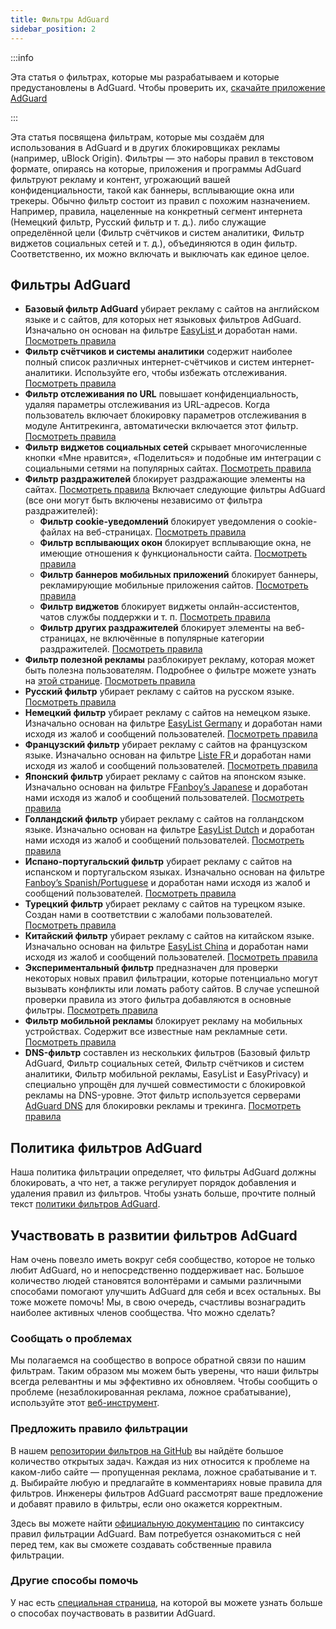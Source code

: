 ```yaml
---
title: Фильтры AdGuard
sidebar_position: 2
---
```


:::info

Эта статья о фильтрах, которые мы разрабатываем и которые предустановлены в AdGuard. Чтобы проверить их, [скачайте приложение AdGuard](https://adguard.com/download.html?auto=true)

:::

Эта статья посвящена фильтрам, которые мы создаём для использования в AdGuard и в других блокировщиках рекламы (например, uBlock Origin). Фильтры — это наборы правил в текстовом формате, опираясь на которые, приложения и программы AdGuard фильтруют рекламу и контент, угрожающий вашей конфиденциальности, такой как баннеры, всплывающие окна или трекеры. Обычно фильтр состоит из правил с похожим назначением. Например, правила, нацеленные на конкретный сегмент интернета (Немецкий фильтр, Русский фильтр и т. д.). либо служащие определённой цели (Фильтр счётчиков и систем аналитики, Фильтр виджетов социальных сетей и т. д.), объединяются в один фильтр. Соответственно, их можно включать и выключать как единое целое.

## Фильтры AdGuard

- **Базовый фильтр AdGuard** убирает рекламу с сайтов на английском языке и с сайтов, для которых нет языковых фильтров AdGuard. Изначально он основан на фильтре [EasyList ](https://easylist.to/) и доработан нами. [Посмотреть правила](https://raw.githubusercontent.com/AdguardTeam/FiltersRegistry/master/filters/filter_2_Base/filter.txt)
- **Фильтр счётчиков и системы аналитики** содержит наиболее полный список различных интернет-счётчиков и систем интернет-аналитики. Используйте его, чтобы избежать отслеживания. [Посмотреть правила](https://raw.githubusercontent.com/AdguardTeam/FiltersRegistry/master/filters/filter_3_Spyware/filter.txt)
- **Фильтр отслеживания по URL** повышает конфиденциальность, удаляя параметры отслеживания из URL-адресов. Когда пользователь включает блокировку параметров отслеживания в модуле Антитрекинга, автоматически включается этот фильтр. [Посмотреть правила](https://raw.githubusercontent.com/AdguardTeam/FiltersRegistry/master/filters/filter_17_TrackParam/filter.txt)
- **Фильтр виджетов социальных сетей** скрывает многочисленные кнопки «Мне нравится», «Поделиться» и подобные им интеграции с социальными сетями на популярных сайтах. [Посмотреть правила](https://raw.githubusercontent.com/AdguardTeam/FiltersRegistry/master/filters/filter_4_Social/filter.txt)
- **Фильтр раздражителей** блокирует раздражающие элементы на сайтах. [Посмотреть правила](https://raw.githubusercontent.com/AdguardTeam/FiltersRegistry/master/filters/filter_14_Annoyances/filter.txt) Включает следующие фильтры AdGuard (все они могут быть включены независимо от фильтра раздражителей):
    - **Фильтр cookie-уведомлений** блокирует уведомления о cookie-файлах на веб-страницах. [Посмотреть правила](https://raw.githubusercontent.com/AdguardTeam/FiltersRegistry/master/filters/filter_18_Annoyances_Cookies/filter.txt)
    - **Фильтр всплывающих окон** блокирует всплывающие окна, не имеющие отношения к функциональности сайта. [Посмотреть правила](https://raw.githubusercontent.com/AdguardTeam/FiltersRegistry/master/filters/filter_19_Annoyances_Popups/filter.txt)
    - **Фильтр баннеров мобильных приложений** блокирует баннеры, рекламирующие мобильные приложения сайтов. [Посмотреть правила](https://raw.githubusercontent.com/AdguardTeam/FiltersRegistry/master/filters/filter_20_Annoyances_MobileApp/filter.txt)
    - **Фильтр виджетов** блокирует виджеты онлайн-ассистентов, чатов службы поддержки и т. п. [Посмотреть правила](https://raw.githubusercontent.com/AdguardTeam/FiltersRegistry/master/filters/filter_22_Annoyances_Widgets/filter.txt)
    - **Фильтр других раздражителей** блокирует элементы на веб-страницах, не включённые в популярные категории раздражителей. [Посмотреть правила](https://raw.githubusercontent.com/AdguardTeam/FiltersRegistry/master/filters/filter_21_Annoyances_Other/filter.txt)
- **Фильтр полезной рекламы** разблокирует рекламу, которая может быть полезна пользователям. Подробнее о фильтре можете узнать на [этой странице](../search-ads). [Посмотреть правила](https://raw.githubusercontent.com/AdguardTeam/FiltersRegistry/master/filters/filter_10_Useful/filter.txt)
- **Русский фильтр** убирает рекламу с сайтов на русском языке. [Посмотреть правила](https://raw.githubusercontent.com/AdguardTeam/FiltersRegistry/master/filters/filter_1_Russian/filter.txt)
- **Немецкий фильтр** убирает рекламу с сайтов на немецком языке. Изначально основан на фильтре [EasyList Germany](https://easylist.to/) и доработан нами исходя из жалоб и сообщений пользователей. [Посмотреть правила](https://raw.githubusercontent.com/AdguardTeam/FiltersRegistry/master/filters/filter_6_German/filter.txt)
- **Французский фильтр** убирает рекламу с сайтов на французском языке. Изначально основан на фильтре [Liste FR ](https://forums.lanik.us/viewforum.php?f=91) и доработан нами исходя из жалоб и сообщений пользователей. [Посмотреть правила](https://raw.githubusercontent.com/AdguardTeam/FiltersRegistry/master/filters/filter_16_French/filter.txt)
- **Японский фильтр** убирает рекламу с сайтов на японском языке. Изначально основан на фильтре F[Fanboy’s Japanese](https://www.fanboy.co.nz/fanboy-japanese.txt) и доработан нами исходя из жалоб и сообщений пользователей. [Посмотреть правила](https://raw.githubusercontent.com/AdguardTeam/FiltersRegistry/master/filters/filter_7_Japanese/filter.txt)
- **Голландский фильтр** убирает рекламу с сайтов на голландском языке. Изначально основан на фильтре [EasyList Dutch](https://easylist.to/) и доработан нами исходя из жалоб и сообщений пользователей. [Посмотреть правила](https://raw.githubusercontent.com/AdguardTeam/FiltersRegistry/master/filters/filter_8_Dutch/filter.txt)
- **Испано-португальский фильтр** убирает рекламу с сайтов на испанском и португальском языках. Изначально основан на фильтре [Fanboy’s Spanish/Portuguese](https://www.fanboy.co.nz/fanboy-espanol.txt) и доработан нами исходя из жалоб и сообщений пользователей. [Посмотреть правила](https://raw.githubusercontent.com/AdguardTeam/FiltersRegistry/master/filters/filter_9_Spanish/filter.txt)
- **Турецкий фильтр** убирает рекламу с сайтов на турецком языке. Создан нами в соответствии с жалобами пользователей. [Посмотреть правила](https://raw.githubusercontent.com/AdguardTeam/FiltersRegistry/master/filters/filter_13_Turkish/filter.txt)
- **Китайский фильтр** убирает рекламу с сайтов на китайском языке. Изначально основан на фильтре [EasyList China](https://github.com/easylist/easylistchina) и доработан нами исходя из жалоб и сообщений пользователей. [Посмотреть правила](https://raw.githubusercontent.com/AdguardTeam/FiltersRegistry/master/filters/filter_224_Chinese/filter.txt)
- **Экспериментальный фильтр** предназначен для проверки некоторых новых правил фильтрации, которые потенциально могут вызывать конфликты или ломать работу сайтов. В случае успешной проверки правила из этого фильтра добавляются в основные фильтры. [Посмотреть правила](https://raw.githubusercontent.com/AdguardTeam/FiltersRegistry/master/filters/filter_5_Experimental/filter.txt)
- **Фильтр мобильной рекламы** блокирует рекламу на мобильных устройствах. Содержит все известные нам рекламные сети. [Посмотреть правила](https://raw.githubusercontent.com/AdguardTeam/FiltersRegistry/master/filters/filter_11_Mobile/filter.txt)
- **DNS-фильтр** составлен из нескольких фильтров (Базовый фильтр AdGuard, Фильтр социальных сетей, Фильтр счётчиков и систем аналитики, Фильтр мобильной рекламы, EasyList и EasyPrivacy) и специально упрощён для лучшей совместимости с блокировкой рекламы на DNS-уровне. Этот фильтр используется серверами [AdGuard DNS](https://adguard-dns.io/kb) для блокировки рекламы и трекинга. [Посмотреть правила](https://raw.githubusercontent.com/AdguardTeam/FiltersRegistry/master/filters/filter_15_DnsFilter/filter.txt)

## Политика фильтров AdGuard

Наша политика фильтрации определяет, что фильтры AdGuard должны блокировать, а что нет, а также регулирует порядок добавления и удаления правил из фильтров. Чтобы узнать больше, прочтите полный текст [политики фильтров AdGuard](../filter-policy).

## Участвовать в развитии фильтров AdGuard

Нам очень повезло иметь вокруг себя сообщество, которое не только любит AdGuard, но и непосредственно поддерживает нас. Большое количество людей становятся волонтёрами и самыми различными способами помогают улучшить AdGuard для себя и всех остальных. Вы тоже можете помочь! Мы, в свою очередь, счастливы вознаградить наиболее активных членов сообщества. Что можно сделать?

### Сообщать о проблемах

Мы полагаемся на сообщество в вопросе обратной связи по нашим фильтрам. Таким образом мы можем быть уверены, что наши фильтры всегда релевантны и мы эффективно их обновляем. Чтобы сообщить о проблеме (незаблокированная реклама, ложное срабатывание), используйте этот [веб-инструмент](https://agrd.io/report).

### Предложить правило фильтрации

В нашем [репозитории фильтров на GitHub](https://github.com/AdguardTeam/AdguardFilters/issues) вы найдёте большое количество открытых задач. Каждая из них относится к проблеме на каком-либо сайте — пропущенная реклама, ложное срабатывание и т. д. Выбирайте любую и предлагайте в комментариях новые правила для фильтров. Инженеры фильтров AdGuard рассмотрят ваше предложение и добавят правило в фильтры, если оно окажется корректным.

Здесь вы можете найти [официальную документацию](../create-own-filters) по синтаксису правил фильтрации AdGuard. Вам потребуется ознакомиться с ней перед тем, как вы сможете создавать собственные правила фильтрации.

### Другие способы помочь

У нас есть [специальная страница](https://adguard.com/contribute.html), на которой вы можете узнать больше о способах поучаствовать в развитии AdGuard.
